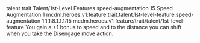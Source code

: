 <ability>
  <metadata>
    <class>talent</class>
    <feature_type>trait</feature_type>
    <file_dpath>Talent/1st-Level Features</file_dpath>
    <item_id>speed-augmentation</item_id>
    <item_index>15</item_index>
    <item_name>Speed Augmentation</item_name>
    <level>1</level>
    <scc>mcdm.heroes.v1:feature.trait.talent.1st-level-feature:speed-augmentation</scc>
    <scdc>1.1.1:8.1.1.1:15</scdc>
    <source>mcdm.heroes.v1</source>
    <type>feature/trait/talent/1st-level-feature</type>
  </metadata>
  <effects>
    <effect type="mundane">You gain a +1 bonus to speed and to the distance you can shift when you take the Disengage move action.</effect>
  </effects>
</ability>
